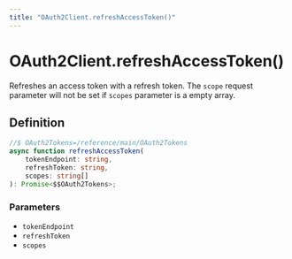 ```yaml
---
title: "OAuth2Client.refreshAccessToken()"
---
```


# OAuth2Client.refreshAccessToken()

Refreshes an access token with a refresh token. The `scope` request parameter will not be set if `scopes` parameter is a empty array.

## Definition

```ts
//$ OAuth2Tokens=/reference/main/OAuth2Tokens
async function refreshAccessToken(
	tokenEndpoint: string,
	refreshToken: string,
	scopes: string[]
): Promise<$$OAuth2Tokens>;
```

### Parameters

- `tokenEndpoint`
- `refreshToken`
- `scopes`
